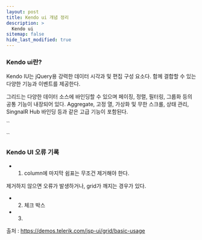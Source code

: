 ```yaml
---
layout: post
title: Kendo ui 개념 정리
description: >
  Kendo ui
sitemap: false
hide_last_modified: true
---
```


### Kendo ui란?

Kendo IU는 jQuery용 강력한 데이터 시각과 및 편집 구성 요소다. 함께 결합할 수 있는 다양한 기능과 이벤트를 제공한다.

그리드는 다양한 데이터 소스에 바인딩할 수 있으며 페이징, 정렬, 필터링, 그룹화 등의 공통 기능이 내장되어 있다. Aggregate, 고정 열, 가상화 및 무한 스크롤, 상태 관리, SingnalR Hub 바인딩 등과 같은 고급 기능이 포함된다.

``
<div id="example">
    <div id="grid"></div>
    <script>
        $(document).ready(function () {
            $("#grid").kendoGrid({
                dataSource: {
                    type: "odata",
                    transport: {
                        read: "https://demos.telerik.com/kendo-ui/service/Northwind.svc/Customers"
                    },
                    pageSize: 20
                },
                height: 550,
                groupable: true,
                sortable: true,
                pageable: {
                    refresh: true,
                    pageSizes: true,
                    buttonCount: 5
                },
                columns: [{
                    template: "<div class='customer-photo'" +
                    "style='background-image: url(../content/web/Customers/#:data.CustomerID#.jpg);'></div>" +
                    "<div class='customer-name'>#: ContactName #</div>",
                    field: "ContactName",
                    title: "이름",
                    width: 240
                }, {
                    field: "ContactTitle",
                    title: "권한"
                }, {
                    field: "CompanyName",
                    title: "기업명"
                }, {
                    field: "Country",
                  	title: "지역",
                    width: 150
                }]
            });
        });
    </script>
</div>
``


### Kendo UI 오류 기록

* 1. column에 마지막 쉼표는 무조건 제거해야 한다. 

제거하지 않으면 오류가 발생하거나, grid가 깨지는 경우가 있다.


* 2. 체크 박스


* 3. 




출처 : https://demos.telerik.com/jsp-ui/grid/basic-usage